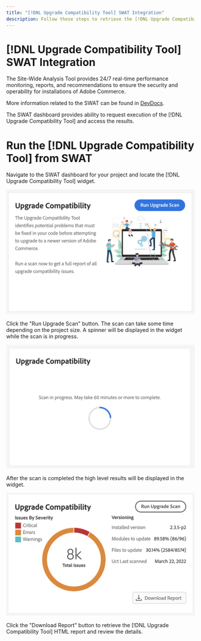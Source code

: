 ```yaml
---
title: "[!DNL Upgrade Compatibility Tool] SWAT Integration"
description: Follow these steps to retrieve the [!DNL Upgrade Compatibility Tool] report from SWAT dashboard on your Adobe Commerce project.
---
```


# [!DNL Upgrade Compatibility Tool] SWAT Integration

The Site-Wide Analysis Tool provides 24/7 real-time performance monitoring, reports, and recommendations to ensure the security and operability for installations of Adobe Commerce.

More information related to the SWAT can be found in [DevDocs](https://docs.magento.com/user-guide/reports/site-wide-analysis-tool.html).

The SWAT dashboard provides ability to request execution of the [!DNL Upgrade Compatibility Tool] and access the results.

# Run the [!DNL Upgrade Compatibility Tool] from SWAT

Navigate to the SWAT dashboard for your project and locate the [!DNL Upgrade Compatibility Tool] widget.

![UCT SWAT widget - Initial](../../assets/upgrade-guide/uct-swat-initial.png)

Click the "Run Upgrade Scan" button. The scan can take some time depending on the project size. A spinner will be displayed in the widget while the scan is in progress.

![UCT SWAT widget - In Progress](../../assets/upgrade-guide/uct-swat-progress.png)

After the scan is completed the high level results will be displayed in the widget.

![UCT SWAT widget - Results](../../assets/upgrade-guide/uct-swat-results.png)

Click the "Download Report" button to retrieve the [!DNL Upgrade Compatibility Tool] HTML report and review the details.
